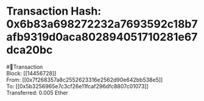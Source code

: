 
Transaction Hash: 0x6b83a698272232a7693592c18b7afb9319d0aca802894051710281e67dca20bc
====================================================================================
  
#💸Transaction  
Block: [[14456728]]  
From: [[0x7f268357a8c2552623316e2562d90e642bb538e5]]  
To: [[0x5b3256965e7c3cf26e11fcaf296dfc8807c01073]]  
Transferred: 0.005 Ether